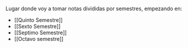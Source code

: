 Lugar donde voy a tomar notas divididas por semestres, empezando en:
- [[Quinto Semestre]]
- [[Sexto Semestre]]
- [[Septimo Semestre]] 
- [[Octavo semestre]] 